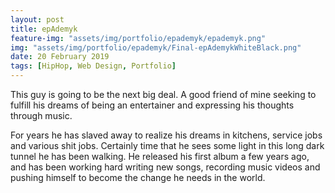 ```yaml
---
layout: post
title: epAdemyk
feature-img: "assets/img/portfolio/epademyk/epademyk.png"
img: "assets/img/portfolio/epademyk/Final-epAdemykWhiteBlack.png"
date: 20 February 2019
tags: [HipHop, Web Design, Portfolio]
---
```


This guy is going to be the next big deal. A good friend of mine seeking to fulfill his dreams of being an entertainer and expressing his thoughts through music. 

For years he has slaved away to realize his dreams in kitchens, service jobs and various shit jobs. Certainly time that he sees some light in this long dark tunnel he has been walking. He released his first album a few years ago, and has been working hard writing new songs, recording music videos and pushing himself to become the change he needs in the world. 

